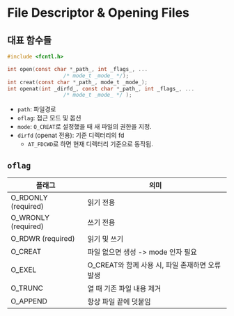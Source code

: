 # File Descriptor & Opening Files
## 대표 함수들
```c
#include <fcntl.h>

int open(const char *_path_, int _flags_, ...
                  /* mode_t _mode_ */);
int creat(const char *_path_, mode_t _mode_);
int openat(int _dirfd_, const char *_path_, int _flags_, ...
                  /* mode_t _mode_ */ );
```
- `path`: 파일경로
- `oflag`: 접근 모드 및 옵션
- `mode`: `O_CREAT`로 설정했을 때 새 파일의 권한을 지정.
- `dirfd` (openat 전용): 기준 디렉터리의 fd
	- `AT_FDCWD`로 하면 현재 디렉터리 기준으로 동작됨.
## `oflag`

| 플래그                 | 의미                              |
| ------------------- | ------------------------------- |
| O_RDONLY (required) | 읽기 전용                           |
| O_WRONLY (required) | 쓰기 전용                           |
| O_RDWR (required)   | 읽기 및 쓰기                         |
| O_CREAT             | 파일 없으면 생성 -> mode 인자 필요         |
| O_EXEL              | O_CREAT와 함께 사용 시, 파일 존재하면 오류 발생 |
| O_TRUNC             | 열 때 기존 파일 내용 제거                 |
| O_APPEND            | 항상 파일 끝에 덧붙임                    |

